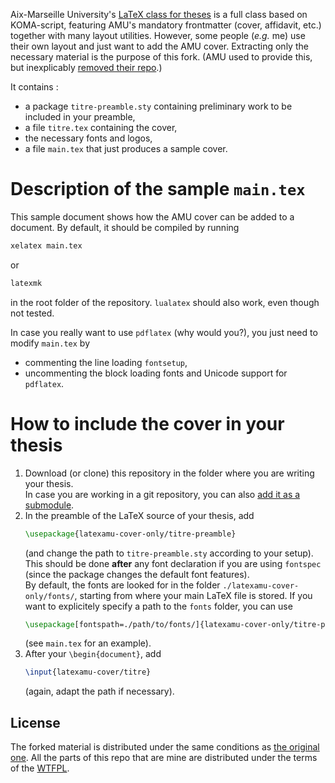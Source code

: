 Aix-Marseille University's [LaTeX class for theses](https://github.com/SCD-Aix-Marseille-Universite/latexamu) is a full class based on KOMA-script, featuring AMU's mandatory frontmatter (cover, affidavit, etc.) together with many layout utilities. However, some people (*e.g.* me) use their own layout and just want to add the AMU cover. Extracting only the necessary material is the purpose of this fork. (AMU used to provide this, but inexplicably [removed their repo](https://github.com/SCD-Aix-Marseille-Universite/latexamu/commit/932ed73783eecf398449f7918023d689a52690e5).)

It contains :
- a package `titre-preamble.sty` containing preliminary work to be included in your preamble,
- a file `titre.tex` containing the cover,
- the necessary fonts and logos,
- a file `main.tex` that just produces a sample cover.

# Description of the sample `main.tex`

This sample document shows how the AMU cover can be added to a document. By default, it should be compiled by running
```sh
xelatex main.tex
```
or
```sh
latexmk
```
in the root folder of the repository. `lualatex` should also work, even though not tested.

In case you really want to use `pdflatex` (why would you?), you just need to modify `main.tex` by
- commenting the line loading `fontsetup`,
- uncommenting the block loading fonts and Unicode support for `pdflatex`.

# How to include the cover in your thesis

1. Download (or clone) this repository in the folder where you are writing your thesis.  
In case you are working in a git repository, you can also [add it as a submodule](https://git-scm.com/book/en/v2/Git-Tools-Submodules).
2. In the preamble of the LaTeX source of your thesis, add
    ```tex
    \usepackage{latexamu-cover-only/titre-preamble}
    ```
    (and change the path to `titre-preamble.sty` according to your setup).  
    This should be done **after** any font declaration if you are using `fontspec` (since the package changes the default font features).  
    By default, the fonts are looked for in the folder `./latexamu-cover-only/fonts/`, starting from where your main LaTeX file is stored. If you want to explicitely specify a path to the `fonts` folder, you can use
    ```tex
    \usepackage[fontspath=./path/to/fonts/]{latexamu-cover-only/titre-preamble}
    ```
    (see `main.tex` for an example).
3. After your `\begin{document}`, add
    ```tex
    \input{latexamu-cover/titre}
    ```
    (again, adapt the path if necessary).

## License

The forked material is distributed under the same conditions as [the original one](https://github.com/SCD-Aix-Marseille-Universite/latexamu). All the parts of this repo that are mine are distributed under the terms of the [WTFPL](http://www.wtfpl.net/).
